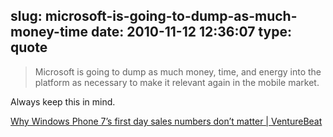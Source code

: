 slug: microsoft-is-going-to-dump-as-much-money-time
date: 2010-11-12 12:36:07
type: quote
---

> Microsoft is going to dump as much money, time, and energy into the platform as necessary to make it relevant again in the mobile market.

Always keep this in mind.

 [Why Windows Phone 7’s first day sales numbers don’t matter | VentureBeat](http://venturebeat.com/2010/11/09/why-windows-phone-7s-first-day-sales-numbers-dont-matter/)
